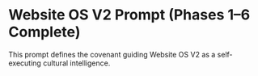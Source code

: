 # Website OS V2 Prompt (Phases 1–6 Complete)
This prompt defines the covenant guiding Website OS V2 as a self-executing cultural intelligence.
